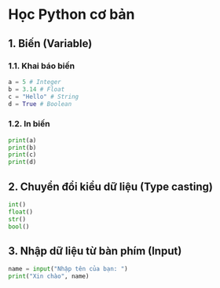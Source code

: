# Học Python cơ bản
## 1. Biến (Variable)
### 1.1. Khai báo biến
```python
a = 5 # Integer
b = 3.14 # Float
c = "Hello" # String
d = True # Boolean
```
### 1.2. In biến
```python
print(a)
print(b)
print(c)
print(d)
```

## 2. Chuyển đổi kiểu dữ liệu (Type casting)
```python
int()
float()
str()
bool()
```

## 3. Nhập dữ liệu từ bàn phím (Input)
```python
name = input("Nhập tên của bạn: ")
print("Xin chào", name)
```

